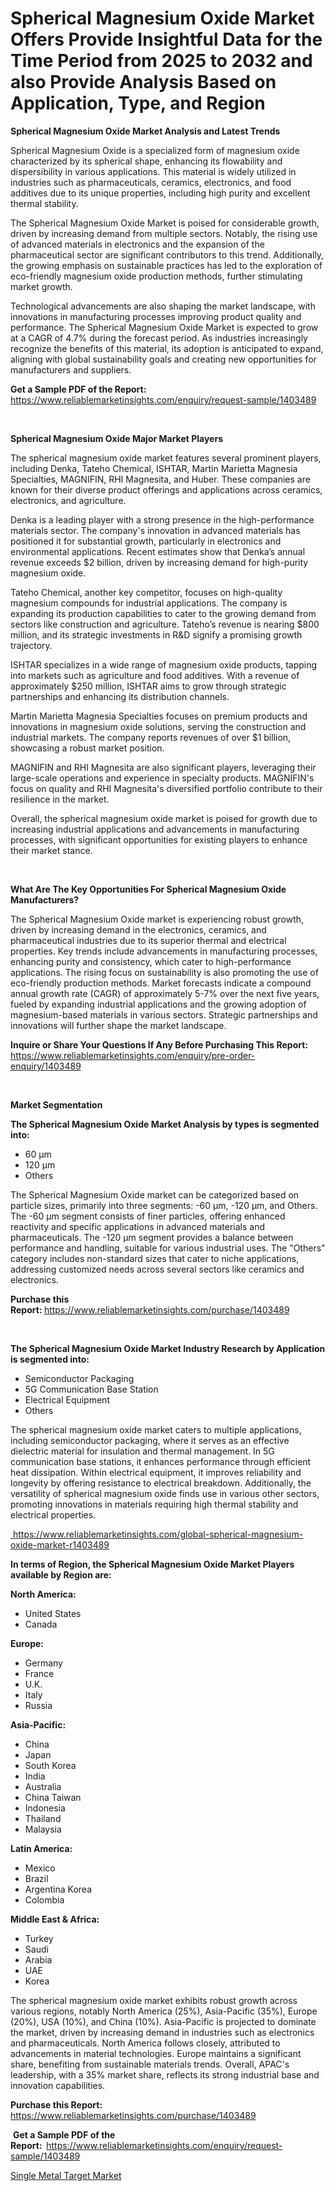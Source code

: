 <p><h1>Spherical Magnesium Oxide Market Offers Provide Insightful Data for the Time Period from 2025 to 2032 and also Provide Analysis Based on Application, Type, and Region</h1></p><p><strong>Spherical Magnesium Oxide Market Analysis and Latest Trends</strong></p>
<p><p>Spherical Magnesium Oxide is a specialized form of magnesium oxide characterized by its spherical shape, enhancing its flowability and dispersibility in various applications. This material is widely utilized in industries such as pharmaceuticals, ceramics, electronics, and food additives due to its unique properties, including high purity and excellent thermal stability.</p><p>The Spherical Magnesium Oxide Market is poised for considerable growth, driven by increasing demand from multiple sectors. Notably, the rising use of advanced materials in electronics and the expansion of the pharmaceutical sector are significant contributors to this trend. Additionally, the growing emphasis on sustainable practices has led to the exploration of eco-friendly magnesium oxide production methods, further stimulating market growth.</p><p>Technological advancements are also shaping the market landscape, with innovations in manufacturing processes improving product quality and performance. The Spherical Magnesium Oxide Market is expected to grow at a CAGR of 4.7% during the forecast period. As industries increasingly recognize the benefits of this material, its adoption is anticipated to expand, aligning with global sustainability goals and creating new opportunities for manufacturers and suppliers.</p></p>
<p><strong>Get a Sample PDF of the Report:&nbsp;</strong> <a href="https://www.reliablemarketinsights.com/enquiry/request-sample/1403489?utm_campaign=3492&utm_medium=2&utm_source=Github&utm_content=ia&utm_term=28032025&utm_id=spherical-magnesium-oxide">https://www.reliablemarketinsights.com/enquiry/request-sample/1403489</a></p>
<p>&nbsp;</p>
<p><strong>Spherical Magnesium Oxide Major Market Players</strong></p>
<p><p>The spherical magnesium oxide market features several prominent players, including Denka, Tateho Chemical, ISHTAR, Martin Marietta Magnesia Specialties, MAGNIFIN, RHI Magnesita, and Huber. These companies are known for their diverse product offerings and applications across ceramics, electronics, and agriculture.</p><p>Denka is a leading player with a strong presence in the high-performance materials sector. The company's innovation in advanced materials has positioned it for substantial growth, particularly in electronics and environmental applications. Recent estimates show that Denka’s annual revenue exceeds $2 billion, driven by increasing demand for high-purity magnesium oxide.</p><p>Tateho Chemical, another key competitor, focuses on high-quality magnesium compounds for industrial applications. The company is expanding its production capabilities to cater to the growing demand from sectors like construction and agriculture. Tateho’s revenue is nearing $800 million, and its strategic investments in R&D signify a promising growth trajectory.</p><p>ISHTAR specializes in a wide range of magnesium oxide products, tapping into markets such as agriculture and food additives. With a revenue of approximately $250 million, ISHTAR aims to grow through strategic partnerships and enhancing its distribution channels.</p><p>Martin Marietta Magnesia Specialties focuses on premium products and innovations in magnesium oxide solutions, serving the construction and industrial markets. The company reports revenues of over $1 billion, showcasing a robust market position.</p><p>MAGNIFIN and RHI Magnesita are also significant players, leveraging their large-scale operations and experience in specialty products. MAGNIFIN's focus on quality and RHI Magnesita's diversified portfolio contribute to their resilience in the market.</p><p>Overall, the spherical magnesium oxide market is poised for growth due to increasing industrial applications and advancements in manufacturing processes, with significant opportunities for existing players to enhance their market stance.</p></p>
<p>&nbsp;</p>
<p><strong>What Are The Key Opportunities For Spherical Magnesium Oxide Manufacturers?</strong></p>
<p><p>The Spherical Magnesium Oxide market is experiencing robust growth, driven by increasing demand in the electronics, ceramics, and pharmaceutical industries due to its superior thermal and electrical properties. Key trends include advancements in manufacturing processes, enhancing purity and consistency, which cater to high-performance applications. The rising focus on sustainability is also promoting the use of eco-friendly production methods. Market forecasts indicate a compound annual growth rate (CAGR) of approximately 5-7% over the next five years, fueled by expanding industrial applications and the growing adoption of magnesium-based materials in various sectors. Strategic partnerships and innovations will further shape the market landscape.</p></p>
<p><strong>Inquire or Share Your Questions If Any Before Purchasing This Report:</strong> <a href="https://www.reliablemarketinsights.com/enquiry/pre-order-enquiry/1403489?utm_campaign=3492&utm_medium=2&utm_source=Github&utm_content=ia&utm_term=28032025&utm_id=spherical-magnesium-oxide">https://www.reliablemarketinsights.com/enquiry/pre-order-enquiry/1403489</a></p>
<p>&nbsp;</p>
<p><strong>Market Segmentation</strong></p>
<p><strong>The Spherical Magnesium Oxide Market Analysis by types is segmented into:</strong></p>
<p><ul><li>60 μm</li><li>120 μm</li><li>Others</li></ul></p>
<p><p>The Spherical Magnesium Oxide market can be categorized based on particle sizes, primarily into three segments: -60 μm, -120 μm, and Others. The -60 μm segment consists of finer particles, offering enhanced reactivity and specific applications in advanced materials and pharmaceuticals. The -120 μm segment provides a balance between performance and handling, suitable for various industrial uses. The "Others" category includes non-standard sizes that cater to niche applications, addressing customized needs across several sectors like ceramics and electronics.</p></p>
<p><strong>Purchase this Report:&nbsp;</strong><a href="https://www.reliablemarketinsights.com/purchase/1403489?utm_campaign=3492&utm_medium=2&utm_source=Github&utm_content=ia&utm_term=28032025&utm_id=spherical-magnesium-oxide">https://www.reliablemarketinsights.com/purchase/1403489</a></p>
<p>&nbsp;</p>
<p><strong>The Spherical Magnesium Oxide Market Industry Research by Application is segmented into:</strong></p>
<p><ul><li>Semiconductor Packaging</li><li>5G Communication Base Station</li><li>Electrical Equipment</li><li>Others</li></ul></p>
<p><p>The spherical magnesium oxide market caters to multiple applications, including semiconductor packaging, where it serves as an effective dielectric material for insulation and thermal management. In 5G communication base stations, it enhances performance through efficient heat dissipation. Within electrical equipment, it improves reliability and longevity by offering resistance to electrical breakdown. Additionally, the versatility of spherical magnesium oxide finds use in various other sectors, promoting innovations in materials requiring high thermal stability and electrical properties.</p></p>
<p><a href="https://www.reliablemarketinsights.com/global-spherical-magnesium-oxide-market-r1403489?utm_campaign=3492&utm_medium=2&utm_source=Github&utm_content=ia&utm_term=28032025&utm_id=spherical-magnesium-oxide">&nbsp;https://www.reliablemarketinsights.com/global-spherical-magnesium-oxide-market-r1403489</a></p>
<p><strong>In terms of Region, the Spherical Magnesium Oxide Market Players available by Region are:</strong></p>
<p>
    <p> <strong> North America: </strong>
        <ul>
            <li>United States</li>
            <li>Canada</li>
        </ul>
        </p> 
    <p> <strong> Europe: </strong>
        <ul>
            <li>Germany</li>
            <li>France</li>
            <li>U.K.</li>
            <li>Italy</li>
            <li>Russia</li>
        </ul>
        </p> 
    <p> <strong> Asia-Pacific: </strong>
        <ul>
            <li>China</li>
            <li>Japan</li>
            <li>South Korea</li>
            <li>India</li>
            <li>Australia</li>
            <li>China Taiwan</li>
            <li>Indonesia</li>
            <li>Thailand</li>
            <li>Malaysia</li>
        </ul>
        </p> 
    <p> <strong> Latin America: </strong>
        <ul>
            <li>Mexico</li>
            <li>Brazil</li>
            <li>Argentina Korea</li>
            <li>Colombia</li>
        </ul>
        </p> 
    <p> <strong> Middle East & Africa: </strong>
        <ul>
            <li>Turkey</li>
            <li>Saudi</li>
            <li>Arabia</li>
            <li>UAE</li>
            <li>Korea</li>
        </ul>
    </p>
    </p>
<p><p>The spherical magnesium oxide market exhibits robust growth across various regions, notably North America (25%), Asia-Pacific (35%), Europe (20%), USA (10%), and China (10%). Asia-Pacific is projected to dominate the market, driven by increasing demand in industries such as electronics and pharmaceuticals. North America follows closely, attributed to advancements in material technologies. Europe maintains a significant share, benefiting from sustainable materials trends. Overall, APAC's leadership, with a 35% market share, reflects its strong industrial base and innovation capabilities.</p></p>
<p><strong>Purchase this Report: </strong><a href="https://www.reliablemarketinsights.com/purchase/1403489?utm_campaign=3492&utm_medium=2&utm_source=Github&utm_content=ia&utm_term=28032025&utm_id=spherical-magnesium-oxide">https://www.reliablemarketinsights.com/purchase/1403489</a></p>
<p>&nbsp;<strong>Get a Sample PDF of the Report:&nbsp;&nbsp;</strong><a href="https://www.reliablemarketinsights.com/enquiry/request-sample/1403489?utm_campaign=3492&utm_medium=2&utm_source=Github&utm_content=ia&utm_term=28032025&utm_id=spherical-magnesium-oxide">https://www.reliablemarketinsights.com/enquiry/request-sample/1403489</a></p>
<p><strong></strong></p>
<p><p><a href="https://github.com/danikabiele541/Market-Research-Report-List-1/blob/main/single-metal-target-market.md?utm_campaign=3492&utm_medium=2&utm_source=Github&utm_content=ia&utm_term=28032025&utm_id=spherical-magnesium-oxide">Single Metal Target Market</a></p></p>